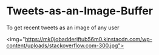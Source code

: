 # Tweets-as-an-Image-Buffer
To get recent tweets as an image of any user

<img="https://mk0jobadderjftub56m0.kinstacdn.com/wp-content/uploads/stackoverflow.com-300.jpg">
